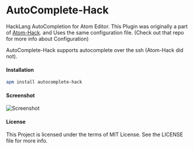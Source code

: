 # AutoComplete-Hack

HackLang AutoCompletion for Atom Editor. This Plugin was originally a part of [Atom-Hack][Atom-Hack]. and Uses the same configuration file. (Check out that repo for more info about Configuration)

AutoComplete-Hack supports autocomplete over the ssh (Atom-Hack did not).

#### Installation
```sh
apm install autocomplete-hack
```

#### Screenshot
![Screenshot](https://cloud.githubusercontent.com/assets/4278113/7766989/a91bb544-0023-11e5-8258-e85b96c07f04.png)

#### License
This Project is licensed under the terms of MIT License. See the LICENSE file for more info.

[Atom-Hack]:https://github.com/steelbrain/Atom-Hack
